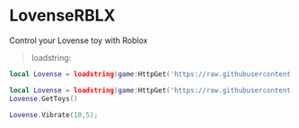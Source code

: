 # LovenseRBLX
Control your Lovense toy with Roblox

> loadstring:

```lua
local Lovense = loadstring(game:HttpGet('https://raw.githubusercontent.com/esexual/LovenseRBLX/main/Lovense.lua'))()
```

```lua
local Lovense = loadstring(game:HttpGet('https://raw.githubusercontent.com/esexual/LovenseRBLX/main/Lovense.lua'))()
Lovense.GetToys()

Lovense.Vibrate(10,5);
```
